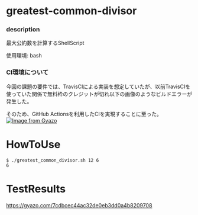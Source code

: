# greatest-common-divisor

### description
最大公約数を計算するShellScript

使用環境: bash

### CI環境について
今回の課題の要件では、TravisCIによる実装を想定していたが、以前TravisCIを使っていた関係で無料枠のクレジットが切れ以下の画像のようなビルドエラーが発生した。

そのため、GitHub Actionsを利用したCIを実現することに至った。
[![Image from Gyazo](https://i.gyazo.com/5f286c11befd43c44c4a90dda5d517c3.png)](https://gyazo.com/5f286c11befd43c44c4a90dda5d517c3)

# HowToUse
```
$ ./greatest_common_divisor.sh 12 6
6
```
# TestResults
https://gyazo.com/7cdbcec44ac32de0eb3dd0a4b8209708
